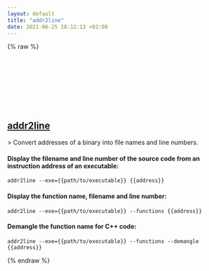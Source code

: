 ```yaml
---
layout: default
title: "addr2line"
date: 2021-06-25 18:12:13 +02:00
---
```

{% raw %}
<h2 id="addr2line">
  <a href="/en/linux/addr2line.html">addr2line</a> <a href="#addr2line"><svg class="icon">
    <use href="/assets/images/unicode_sprite.svg#link" />
  </svg></a>
</h2>
> Convert addresses of a binary into file names and line numbers.

#### Display the filename and line number of the source code from an instruction address of an executable:
```shell
addr2line --exe={{path/to/executable}} {{address}}
```
#### Display the function name, filename and line number:
```shell
addr2line --exe={{path/to/executable}} --functions {{address}}
```
#### Demangle the function name for C++ code:
```shell
addr2line --exe={{path/to/executable}} --functions --demangle {{address}}
```
{% endraw %}